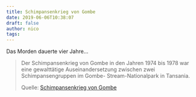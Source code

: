 ```yaml
---
title: Schimpansenkrieg von Gombe
date: 2019-06-06T10:38:07
draft: false
author: nico
tags: 
---
```


Das Morden dauerte vier Jahre...

> Der Schimpansenkrieg von Gombe in den Jahren 1974 bis 1978 war eine
> gewalttätige Auseinandersetzung zwischen zwei Schimpansengruppen im Gombe-
> Stream-Nationalpark in Tansania.
>
> Quelle: [Schimpansenkrieg von Gombe](https://de.wikipedia.org/wiki/Schimpansenkrieg_von_Gombe)
